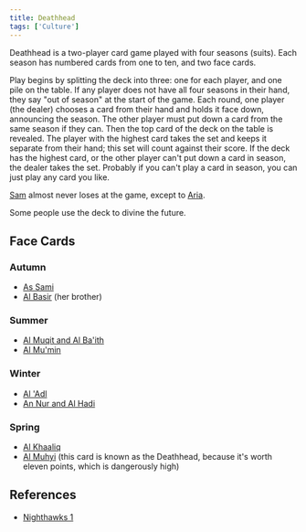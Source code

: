 ```yaml
---
title: Deathhead
tags: ['Culture']
---
```

Deathhead is a two-player card game played with four seasons (suits). Each season has numbered cards from one to ten, and two face cards.

Play begins by splitting the deck into three: one for each player, and one pile on the table. If any player does not have all four seasons in their hand, they say "out of season" at the start of the game.
Each round, one player (the dealer) chooses a card from their hand and holds it face down, announcing the season. The other player must put down a card from the same season if they can. Then the top card of the deck on the table is revealed. The player with the highest card takes the set and keeps it separate from their hand; this set will count against their score. If the deck has the highest card, or the other player can't put down a card in season, the dealer takes the set. Probably if you can't play a card in season, you can just play any card you like.

[Sam](/_wiki/sam.md) almost never loses at the game, except to [Aria](/_wiki/aria.md).

Some people use the deck to divine the future.

## Face Cards

### Autumn
- [As Sami](/_wiki/as-sami.md)
- [Al Basir](/_wiki/al-basir.md) (her brother)

### Summer
- [Al Muqit and Al Ba'ith](/_wiki/al-muqit-and-al-baith.md)
- [Al Mu'min](/_wiki/al-mumin.md)

### Winter
- [Al 'Adl](/_wiki/al-adl.md)
- [An Nur and Al Hadi](/_wiki/an-nur-and-al-hadi.md)

### Spring
- [Al Khaaliq](/_wiki/al-khaaliq.md)
- [Al Muhyi](/_wiki/al-muhyi.md) (this card is known as the Deathhead, because it's worth eleven points, which is dangerously high)

## References
- [Nighthawks 1](/_wiki/nighthawks-1.md)
